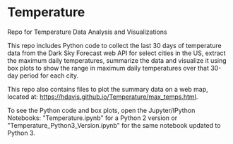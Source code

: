 # Temperature
Repo for Temperature Data Analysis and Visualizations

This repo includes Python code to collect the last 30 days of temperature data from the Dark Sky Forecast web API for select cities in the US, extract the maximum daily temperatures, summarize the data and visualize it using box plots to show the range in maximum daily temperatures over that 30-day period for each city.

This repo also contains files to plot the summary data on a web map, located at: https://hdavis.github.io/Temperature/max_temps.html.

To see the Python code and box plots, open the Jupyter/IPython Notebooks: "Temperature.ipynb" for a Python 2 version or "Temperature_Python3_Version.ipynb" for the same notebook updated to Python 3.
